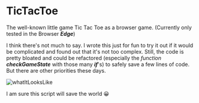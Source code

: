 # TicTacToe
The well-known little game Tic Tac Toe as a browser game. (Currently only tested in the Browser ***Edge***)

I think there's not much to say. 
I wrote this just for fun to try it out if it would be complicated 
and found out that it's not too complex. 
Still, the code is pretty bloated and could be refactored 
(especially the *function **checkGameState*** with those many ***if***'s)
to safely save a few lines of code. But there are other priorities these days.


![whatItLooksLike](https://user-images.githubusercontent.com/85163640/120365146-5fd9cd80-c30e-11eb-81cf-dbf9b68a77fb.jpg)


I am sure this script will save the world :grinning:




